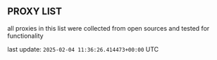 ## PROXY LIST

all proxies in this list were collected from open sources and tested for functionality

last update: `2025-02-04 11:36:26.414473+00:00` UTC